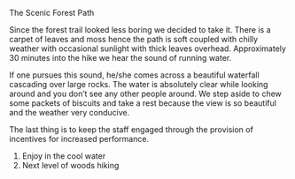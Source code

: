 The Scenic Forest Path 
 
Since the forest trail looked less boring we decided to take it. There is a carpet of leaves and moss hence the path is soft coupled with chilly weather with occasional sunlight with thick leaves overhead. Approximately 30 minutes into the hike we hear the sound of running water. 
 
If one pursues this sound, he/she comes across a beautiful waterfall cascading over large rocks. The water is absolutely clear while looking around and you don’t see any other people around. We step aside to chew some packets of biscuits and take a rest because the view is so beautiful and the weather very conducive. 
 
 
The last thing is to keep the staff engaged through the provision of incentives for increased performance. 

1. Enjoy in the cool water
2. Next level of woods hiking
